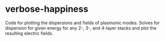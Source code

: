 # verbose-happiness
Code for plotting the dispersions and fields of plasmonic modes. Solves for dispersion for given energy for any 2-, 3-, and 4-layer stacks and plot the resulting electric fields. 
